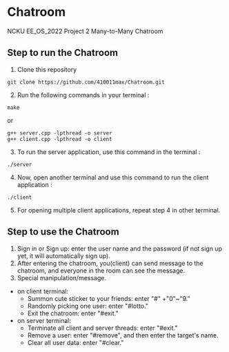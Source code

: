 # Chatroom
NCKU EE_OS_2022 Project 2  Many-to-Many Chatroom
## Step to run the Chatroom
1. Clone this repository
```
git clone https://github.com/410011max/Chatroom.git
```
2. Run the following commands in your terminal :
```
make
```
  or
```
g++ server.cpp -lpthread -o server
g++ client.cpp -lpthread -o client
```
3. To run the server application, use this command in the terminal :
```
./server
```
4. Now, open another terminal and use this command to run the client application :
```
./client
```
5. For opening multiple client applications, repeat step 4 in other terminal.

## Step to use the Chatroom  
1. Sign in or Sign up: enter the user name and the password (if not sign up yet, it will automatically sign up).
2. After entering the chatroom, you(client) can send message to the chatroom, and everyone in the room can see the message.
3. Special manipulation/message.
  - on client terminal:
    - Summon cute sticker to your friends: enter "#" +"0"~"9."    
    - Randomly picking one user: enter "#lotto."
    - Exit the chatroom: enter "#exit."
  - on server terminal:
    - Terminate all client and server threads: enter "#exit."   
    - Remove a user: enter "#remove", and then enter the target's name. 
    - Clear all user data: enter "#clear."
